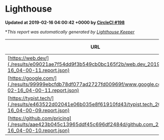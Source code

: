 
# Lighthouse

**Updated at 2019-02-16 04:00:42 +0000 by [CircleCI #198](https://circleci.com/gh/ItinerisLtd/lighthouse-keeper-example/198)**

**This report was automatically generated by [Lighthouse Keeper](https://github.com/itinerisltd/lighthouse-keeper)*

| URL | Performance | Accessibility | Best Practices | SEO | PWA | Updated At |
| --- | --- | --- | --- | --- | --- | --- |
| [https://web.dev/](./results/e09021ae7f54dd9f3b549cb0bc165f2b/web.dev_2019-02-16_04-00-11.report.json) | 0.92 | 0.93 | 1 | 0.91 | 1 | 2019-02-16T04:00:11.444Z |
| [https://google.com/](./results/99999ebcfdb78df077ad2727fd00969f/www.google.com_2019-02-16_04-00-11.report.json) | 0.96 | 0.71 | 0.93 | 0.8 | 0.58 | 2019-02-16T04:00:11.077Z |
| [https://typist.tech/](./results/e463522d02041e06b035e8f61910fd43/typist.tech_2019-02-16_04-00-09.report.json) | 0.97 | 0.8 | 0.71 | 1 | 0.58 | 2019-02-16T04:00:09.842Z |
| [https://github.com/pricing](./results/aae423b045c13965ddf45c696df2484d/github.com_2019-02-16_04-00-10.report.json) | 0.65 | 0.89 | 0.93 | 0.9 | 0.58 | 2019-02-16T04:00:10.787Z |
